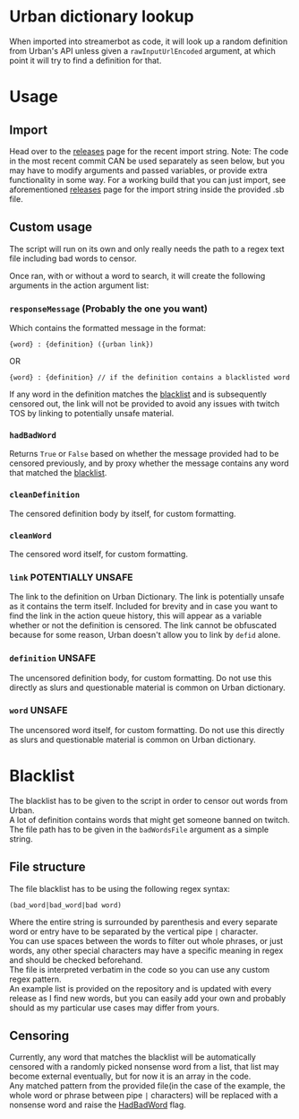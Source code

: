 # Urban dictionary lookup
When imported into streamerbot as code, it will look up a random definition from Urban's API unless given a `rawInputUrlEncoded` argument, at which point it will try to find a definition for that.

# Usage

## Import

Head over to the [releases](https://github.com/razvii22/Urban-dictionary-lookup/releases) page for the recent import string.
Note: The code in the most recent commit CAN be used separately as seen below, but you may have to modify arguments and passed variables, or provide extra functionality in some way.
For a working build that you can just import, see aforementioned [releases](https://github.com/razvii22/Urban-dictionary-lookup/releases) page for the import string inside the provided .sb file.

## Custom usage

The script will run on its own and only really needs the path to a regex text file including bad words to censor.

Once ran, with or without a word to search, it will create the following arguments in the action argument list:

### `responseMessage` (Probably the one you want)

Which contains the formatted message in the format:
```
{word} : {definition} ({urban link})
```
OR
```
{word} : {definition} // if the definition contains a blacklisted word
```
If any word in the definition matches the [blacklist](#blacklist) and is subsequently censored out, the link will not be provided to avoid any issues with twitch TOS by linking to potentially unsafe material.

### `hadBadWord`
Returns `True` or `False` based on whether the message provided had to be censored previously, and by proxy whether the message contains any word that matched the [blacklist](#blacklist).

### `cleanDefinition`
The censored definition body by itself, for custom formatting.

### `cleanWord`
The censored word itself, for custom formatting.

### `link` POTENTIALLY UNSAFE
The link to the definition on Urban Dictionary.
The link is potentially unsafe as it contains the term itself.
Included for brevity and in case you want to find the link in the action queue history, this will appear as a variable whether or not the definition is censored.
The link cannot be obfuscated because for some reason, Urban doesn't allow you to link by `defid` alone.

### `definition` UNSAFE
The uncensored definition body, for custom formatting.
Do not use this directly as slurs and questionable material is common on Urban dictionary.

### `word` UNSAFE
The uncensored word itself, for custom formatting.
Do not use this directly as slurs and questionable material is common on Urban dictionary.

# Blacklist

The blacklist has to be given to the script in order to censor out words from Urban.  
A lot of definition contains words that might get someone banned on twitch.  
The file path has to be given in the `badWordsFile` argument as a simple string.  

## File structure

The file blacklist has to be using the following regex syntax:

```
(bad_word|bad_word|bad word)
```
Where the entire string is surrounded by parenthesis and every separate word or entry have to be separated by the vertical pipe `|` character.  
You can use spaces between the words to filter out whole phrases, or just words, any other special characters may have a specific meaning in regex and should be checked beforehand.  
The file is interpreted verbatim in the code so you can use any custom regex pattern.  
An example list is provided on the repository and is updated with every release as I find new words, but you can easily add your own and probably should as my particular use cases may differ from yours.  

## Censoring

Currently, any word that matches the blacklist will be automatically censored with a randomly picked nonsense word from a list, that list may become external eventually, but for now it is an array in the code.  
Any matched pattern from the provided file(in the case of the example, the whole word or phrase between pipe `|` characters) will be replaced with a nonsense word and raise the [HadBadWord](#HadBadWord) flag.  
